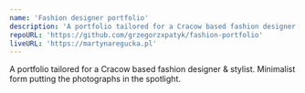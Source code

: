 ```yaml
---
name: 'Fashion designer portfolio'
description: 'A portfolio tailored for a Cracow based fashion designer & stylist. Minimalist form putting the photographs in the spotlight.'
repoURL: 'https://github.com/grzegorzxpatyk/fashion-portfolio'
liveURL: 'https://martynaregucka.pl'
---
```

A portfolio tailored for a Cracow based fashion designer & stylist. Minimalist form putting the photographs in the spotlight.